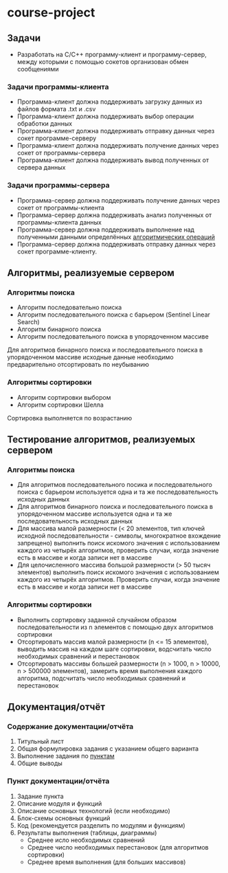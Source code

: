 # course-project

## Задачи
* Разработать на C/C++ программу-клиент и программу-сервер, между которыми с помощью сокетов организован обмен сообщениями

### Задачи программы-клиента

* Программа-клиент должна поддерживать загрузку данных из файлов формата .txt и .csv
* Программа-клиент должна поддерживать выбор операции обработки данных
* Программа-клиент должна поддерживать отправку данных через сокет программе-серверу
* Программа-клиент должна поддерживать получение данных через сокет от программы-сервера
* Программа-клиент должна поддерживать вывод полученных от сервера данных

### Задачи программы-сервера

* Программа-сервер должна поддерживать получение данных через сокет от программы-клиента
* Программа-сервер должна поддерживать анализ полученных от программы-клиента данных
* Программа-сервер должна поддерживать выполнение над полученными данными определённых [алгоритмических операций](
#алгоритмы-реализуемые-сервером)
* Программа-сервер должна поддерживать отправку данных через сокет программе-клиенту.

 ## Алгоритмы, реализуемые сервером

### Алгоритмы поиска
* Алгоритм последовательно поиска
* Алгоритм последовательного поиска с барьером (Sentinel Linear Search)
* Алгоритм бинарного поиска
* Алгоритм последовательного поиска в упорядоченном массиве

Для алгоритмов бинарного поиска и последовательного поиска в упорядоченном массиве исходные данные необходимо предварительно отсортировать по неубыванию
### Алгоритмы сортировки
* Алгоритм сортировки выбором
* Алгоритм сортировки Шелла

Сортировка выполняется по возрастанию

## Тестирование алгоритмов, реализуемых сервером

### Алгоритмы поиска
 
* Для алгоритмов последовательного посика и последовательного поиска с барьером используется одна и та же последовательность исходных данных
* Для алгоритмов бинарного поиска и последовательного поиска в упорядоченном массиве используется одна и та же последовательность исходных данных
* Для массива малой размерности (< 20 элементов, тип ключей исходной последовательности - символы, многократное вхождение запрещено) выполнить поиск искомого значения с использованием каждого из четырёх алгоритмов, проверить случаи, когда значение есть в массиве и когда записи нет в массиве
* Для целочисленного массива большой размерности (> 50 тысяч элементов) выполнить поиск искомого значения с использованием каждого из четырёх алгоритмов. Проверить случаи, когда значение есть в массиве и когда записи нет в массиве

### Алгоритмы сортировки
* Выполнить сортировку заданной случайном образом последовательности из n элементов с помощью двух алгоритмов сортировки
* Отсортировать массив малой размерности (n <= 15 элементов), выводить массив на каждом шаге сортировки, водсчитать число необходимых сравнений и перестановок
* Отсортировать массивы большей размерности (n > 1000, n > 10000, n > 500000 элементов), замерить время выполнения каждого алгоритма, подсчитать число необходимых сравнений и перестановок

## Документация/отчёт

### Содержание документации/отчёта
1. Титульный лист
2. Общая формулировка задания с указанием общего варианта
3. Выполнение задания по [пунктам](#пункт-документацииотчёта)
4. Общие выводы

### Пункт документации/отчёта
1. Задание пункта
2. Описание модуля и функций
3. Описание основных технологий (если необходимо)
4. Блок-схемы основных функций
5. Код (рекомендуется разделить по модулям и функциям)
6. Результаты выполнения (таблицы, диаграммы)
    * Среднее исло необходимых сравнений
    * Среднее число необходимых перестановок (для алгоритмов сортировки)
    * Среднее время выполнения (для больших массивов)